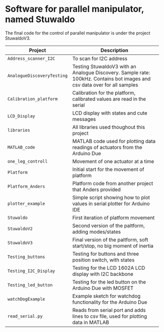 # Software for parallel manipulator, named Stuwaldo

The final code for the control of parallel manipulator is under the project StuwaldoV3.

| Project                   | Description                                                                           |
|---------------------------|---------------------------------------------------------------------------------------|
| `Address_scanner_I2C`     | To scan for I2C address                                                               |
| `AnalogueDiscoveryTesting`    | Testing StuwaldoV3 with an Analogue Discovery. Sample rate: 100kHz. Contains bot images and csv data over for all samples                |
| `Calibration_platform`    | Calibration for the platform, calibrated values are read in the serial                |
| `LCD_Display`             | LCD display with states and cute messages                                             |
| `libraries`               | All libraries used thoughout this project                                             |
| `MATLAB_code`             | MATLAB code used for plotting data readings of actuators from the Arduino Due         |
| `one_leg_controll`        | Movement of one actuator at a time                                                    |
| `Platform`                | Initial start for the movement of platform                                            |
| `Platform_Anders`         | Platform code from another project that Anders provided                               |
| `plotter_example`         | Simple script showing how to plot values in serial plotter for Arduino IDE            |
| `Stuwaldo`                | First iteration of platform movement                                                  |
| `StuwaldoV2`              | Second version of the paltform, adding modes/states                                   |
| `StuwaldoV3`              | Final version of the paltform, soft start/stop, no big moment of inertia              |
| `Testing_buttons`         | Testing for buttons and three position switch, with states                            |
| `Testing_I2C_Display`     | Testing for the LCD 1602A LCD display with I2C backbone                               |
| `Testing_led_button`      | Testing for the led button on the Arduino Due with MOSFET                             |
| `watchDogExample`         | Example sketch for watchdog functionality for the Arduino Due                         |
| `read_serial.py`          | Reads from serial port and adds lines to csv file, used for plotting data in MATLAB   |
